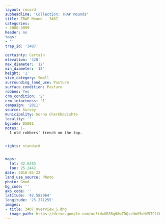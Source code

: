 ```yaml
---
layout: record
subheadline: 'Collection: TRAP Mounds'
title: TRAP Mound - 3407
categories:
- 3000-3999
header: no
tags:
- ''
trap_id: '3407'

certainty: Certain
elevation: '428'
max_diameter: '12'
min_diameter: '12'
height: '1'
size_category: Small
surrounding_land_use: Pasture
surface_condition: Pasture
robbed: Yes
crm_condition: '2'
crm_intactness: '1'
campaign: '2011'
source: Survey
municipality: Gorno Cherkhovishte
locality: ''
bgcode: DS001
notes: |-
  1 old robbers' trench on the top.


rights: standard


maps:
  lat: 42.6285
  lon: 25.2442
date: 2018-05-22
land_use_source: Photo
photo: Good
bg_code: ''
akb_code: ''
latitude: '42.582964'
longitude: '25.271255'
images:
- title: 3407_Overview_S.dng
  image_path: https://drive.google.com/uc?id=0B3Rg88wZDQscUmV5eHV5TC1COXc
---
```

